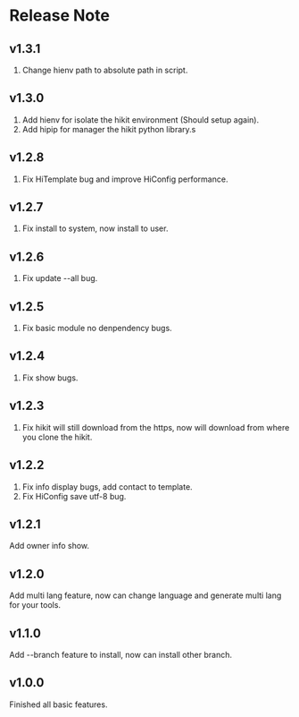 # Release Note

## v1.3.1
1. Change hienv path to absolute path in script.

## v1.3.0
1. Add hienv for isolate the hikit environment (Should setup again).
2. Add hipip for manager the hikit python library.s

## v1.2.8
1. Fix HiTemplate bug and improve HiConfig performance.

## v1.2.7
1. Fix install to system, now install to user.

## v1.2.6
1. Fix update --all bug.

## v1.2.5
1. Fix basic module no denpendency bugs.

## v1.2.4
1. Fix show bugs.

## v1.2.3
1. Fix hikit will still download from the https, now will download from where you clone the hikit.

## v1.2.2
1. Fix info display bugs, add contact to template.
2. Fix HiConfig save utf-8 bug.

## v1.2.1
Add owner info show.

## v1.2.0
Add multi lang feature, now can change language and generate multi lang for your tools.

## v1.1.0
Add --branch feature to install, now can install other branch.

## v1.0.0
Finished all basic features.
